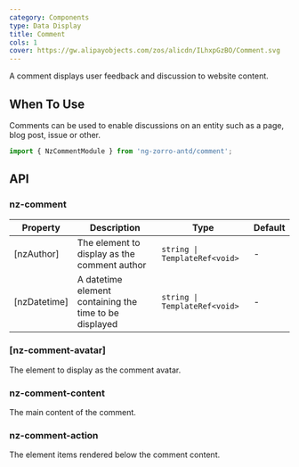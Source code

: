 ```yaml
---
category: Components
type: Data Display
title: Comment
cols: 1
cover: https://gw.alipayobjects.com/zos/alicdn/ILhxpGzBO/Comment.svg
---
```


A comment displays user feedback and discussion to website content.

## When To Use

Comments can be used to enable discussions on an entity such as a page, blog post, issue or other.

```ts
import { NzCommentModule } from 'ng-zorro-antd/comment';
```

## API

### nz-comment

| Property     | Description                                            | Type                          | Default |
| ------------ | ------------------------------------------------------ | ----------------------------- | ------- |
| [nzAuthor]   | The element to display as the comment author           | `string \| TemplateRef<void>` | -       |
| [nzDatetime] | A datetime element containing the time to be displayed | `string \| TemplateRef<void>` | -       |

### [nz-comment-avatar]

The element to display as the comment avatar.

### nz-comment-content

The main content of the comment.

### nz-comment-action

The element items rendered below the comment content.
